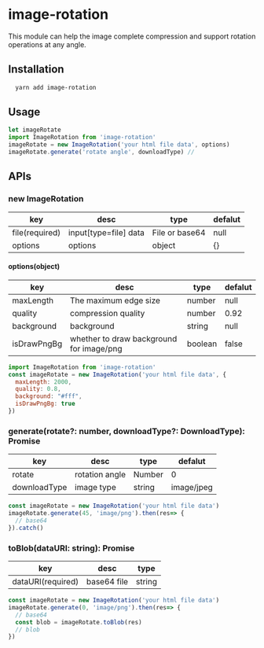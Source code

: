 # image-rotation
This module can help the image complete compression and support rotation operations at any angle.
## Installation
```bash
  yarn add image-rotation
```
## Usage
```js
let imageRotate
import ImageRotation from 'image-rotation'
imageRotate = new ImageRotation('your html file data', options)
imageRotate.generate('rotate angle', downloadType) // 
```
## APIs
### new ImageRotation
key | desc | type | defalut
----|------|----|----
file(required)| input[type=file] data |File or base64| null
options| options |object|{}
#### options(object)
key | desc | type | defalut
----|------|----|----
maxLength| The maximum edge size |number| null
quality|compression quality|number|0.92
background|background|string|null
isDrawPngBg| whether to draw background for image/png | boolean | false
```js
import ImageRotation from 'image-rotation'
const imageRotate = new ImageRotation('your html file data', {
  maxLength: 2000,
  quality: 0.8,
  background: "#fff",
  isDrawPngBg: true
})
```
### generate(rotate?: number, downloadType?: DownloadType): Promise<string>
key | desc | type | defalut
----|------|----|----
rotate| rotation angle |Number| 0
downloadType| image type |string|image/jpeg
```js
const imageRotate = new ImageRotation('your html file data')
imageRotate.generate(45, 'image/png').then(res=> {
  // base64
}).catch()
```
### toBlob(dataURI: string): Promise<Blob>
key | desc | type |
----|------|----
dataURI(required)| base64 file |string|
```js
const imageRotate = new ImageRotation('your html file data')
imageRotate.generate(0, 'image/png').then(res=> {
  // base64
  const blob = imageRotate.toBlob(res)
  // blob
})
```


